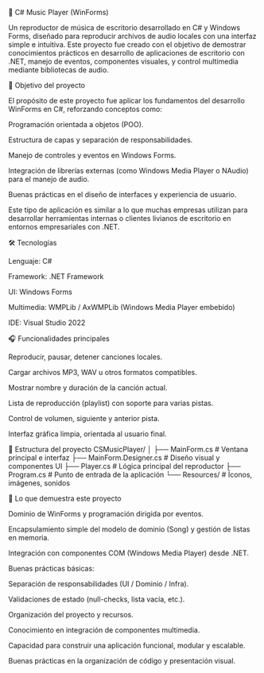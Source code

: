 🎵 C# Music Player (WinForms)

Un reproductor de música de escritorio desarrollado en C# y Windows Forms, diseñado para reproducir archivos de audio locales con una interfaz simple e intuitiva.
Este proyecto fue creado con el objetivo de demostrar conocimientos prácticos en desarrollo de aplicaciones de escritorio con .NET, manejo de eventos, componentes visuales, y control multimedia mediante bibliotecas de audio.

🧠 Objetivo del proyecto

El propósito de este proyecto fue aplicar los fundamentos del desarrollo WinForms en C#, reforzando conceptos como:

Programación orientada a objetos (POO).

Estructura de capas y separación de responsabilidades.

Manejo de controles y eventos en Windows Forms.

Integración de librerías externas (como Windows Media Player o NAudio) para el manejo de audio.

Buenas prácticas en el diseño de interfaces y experiencia de usuario.

Este tipo de aplicación es similar a lo que muchas empresas utilizan para desarrollar herramientas internas o clientes livianos de escritorio en entornos empresariales con .NET.

🛠️ Tecnologías

Lenguaje: C#

Framework: .NET Framework 

UI: Windows Forms

Multimedia: WMPLib / AxWMPLib (Windows Media Player embebido)

IDE: Visual Studio 2022

🎧 Funcionalidades principales

Reproducir, pausar, detener canciones locales.

Cargar archivos MP3, WAV u otros formatos compatibles.

Mostrar nombre y duración de la canción actual.

Lista de reproducción (playlist) con soporte para varias pistas.

Control de volumen, siguiente y anterior pista.

Interfaz gráfica limpia, orientada al usuario final.

🧱 Estructura del proyecto
CSMusicPlayer/
│
├── MainForm.cs              # Ventana principal e interfaz
├── MainForm.Designer.cs     # Diseño visual y componentes UI
├── Player.cs                # Lógica principal del reproductor
├── Program.cs               # Punto de entrada de la aplicación
└── Resources/               # Íconos, imágenes, sonidos


💼 Lo que demuestra este proyecto

Dominio de WinForms y programación dirigida por eventos.

Encapsulamiento simple del modelo de dominio (Song) y gestión de listas en memoria.

Integración con componentes COM (Windows Media Player) desde .NET.

Buenas prácticas básicas:

Separación de responsabilidades (UI / Dominio / Infra).

Validaciones de estado (null-checks, lista vacía, etc.).

Organización del proyecto y recursos.

Conocimiento en integración de componentes multimedia.

Capacidad para construir una aplicación funcional, modular y escalable.

Buenas prácticas en la organización de código y presentación visual.
